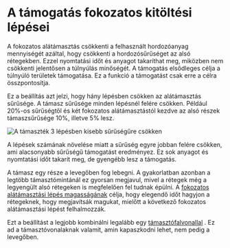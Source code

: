 # A támogatás fokozatos kitöltési lépései

A fokozatos alátámasztás csökkenti a felhasznált hordozóanyag mennyiségét azáltal, hogy csökkenti a hordozósűrűséget az alsó rétegekben. Ezzel nyomtatási időt és anyagot takaríthat meg, miközben nem csökkenti jelentősen a túlnyúlás minőségét. A támogatás elsődleges célja a túlnyúló területek támogatása. Ez a funkció a támogatást csak erre a célra összpontosítja.

Ez a beállítás azt jelzi, hogy hány lépésben csökken az alátámasztás sűrűsége. A támasz sűrűsége minden lépésnél felére csökken. Például 20%-os sűrűségtől és két fokozatos alátámasztástól kezdve az alsó részek támaszsűrűsége 10%, illetve 5% lesz.

<!--screenshot {
"image_path": "gradual_support_infill_step_height_1mm.png",
"models": [
    {
        "script": "stair.scad",
        "transformation": ["rotateY(-90)", "scaleZ(0.5)"]
    }
],
"camera_position": [49, 91, -38],
"settings": {
    "support_enable": true,
    "support_pattern": "grid",
    "support_wall_count": 0,
    "support_infill_rate": 50,
    "gradual_support_infill_steps": 3,
    "gradual_support_infill_step_height": 1
},
"colours": 64
}-->

![A támaszték 3 lépésben kisebb sűrűségűre csökken](../images/gradual_support_infill_step_height_1mm.png)

A lépések számának növelése miatt a sűrűség egyre jobban felére csökken, ami alacsonyabb sűrűségű támogatást eredményez. Ez sok anyagot és nyomtatási időt takarít meg, de gyengébb lesz a támogatás.

A támasz egy része a levegőben fog lebegni. A gyakorlatban azonban a legtöbb támasztómintánál ez gyorsan megjavul, mivel a rétegek még a legyengült alsó rétegeken is megfelelően fel tudnak épülni. A [fokozatos alátámasztási lépés magasságának](gradual_support_infill_step_height.md) célja, hogy elegendő időt hagyjon a rétegeknek, hogy megjavítsák magukat, mielőtt a következő fokozatos alátámasztási lépést felhalmozzák.

Ezt a beállítást a legjobb kombinálni legalább egy [támasztófalvonallal](support_wall_count.md) . Ez ad a támasztóvonalaknak valamit, amin kapaszkodni lehet, nem pedig a levegőben.
